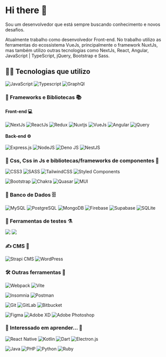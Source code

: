 # Hi there 👋

Sou um desenvolvedor que está sempre buscando conhecimento e novos desafios.

Atualmente trabalho como desenvolvedor Front-end. No trabalho utilizo as ferramentas do ecossistema VueJs, principalmente o framework NuxtJs, mas também utilizo outras tecnologias como NextJs, React, Angular, JavaScript | TypeScript, jQuery, Bootstrap e Sass.

## 👨‍💻 Tecnologias que utilizo

![JavaScript](https://img.shields.io/badge/JavaScript-323330?style=for-the-badge&logo=javascript&logoColor=F7DF1E)
![Typescript](https://img.shields.io/badge/TypeScript-007ACC?style=for-the-badge&logo=typescript&logoColor=white)
![GraphQl](https://img.shields.io/badge/GraphQl-E10098?style=for-the-badge&logo=graphql&logoColor=white)

### 🚀 Frameworks e Bibliotecas :books:

#### Front-end 💻️

![NextJs](https://img.shields.io/badge/next.js-000000?style=for-the-badge&logo=nextdotjs&logoColor=white)
![ReactJs](https://img.shields.io/badge/React-20232A?style=for-the-badge&logo=react&logoColor=61DAFB)
![Redux](https://img.shields.io/badge/Redux-593D88?style=for-the-badge&logo=redux&logoColor=white)
![Nuxtjs](https://img.shields.io/badge/Nuxt-002E3B?style=for-the-badge&logo=nuxtdotjs&logoColor=#00DC82)
![VueJs](https://img.shields.io/badge/Vue.js-35495E?style=for-the-badge&logo=vuedotjs&logoColor=4FC08D)
![Angular](https://img.shields.io/badge/angular-%23DD0031.svg?style=for-the-badge&logo=angular&logoColor=white)
![jQuery](https://img.shields.io/badge/jQuery-0769AD?style=for-the-badge&logo=jquery&logoColor=white)

#### Back-end :gear:

![Express.js](https://img.shields.io/badge/express.js-%23404d59.svg?style=for-the-badge&logo=express&logoColor=%2361DAFB)
![NodeJS](https://img.shields.io/badge/node.js-6DA55F?style=for-the-badge&logo=node.js&logoColor=white)
![Deno JS](https://img.shields.io/badge/deno%20js-000000?style=for-the-badge&logo=deno&logoColor=white)
![NestJS](https://img.shields.io/badge/nestjs-%23E0234E.svg?style=for-the-badge&logo=nestjs&logoColor=white)

### 🎨 Css, Css in Js e bibliotecas/frameworks de componentes 🧩

![CSS3](https://img.shields.io/badge/css3-%231572B6.svg?style=for-the-badge&logo=css3&logoColor=white)
![SASS](https://img.shields.io/badge/SASS-hotpink.svg?style=for-the-badge&logo=SASS&logoColor=white)
![TailwindCSS](https://img.shields.io/badge/tailwindcss-%2338B2AC.svg?style=for-the-badge&logo=tailwind-css&logoColor=white)
![Styled Components](https://img.shields.io/badge/styled--components-DB7093?style=for-the-badge&logo=styled-components&logoColor=white)

![Bootstrap](https://img.shields.io/badge/bootstrap-%23563D7C.svg?style=for-the-badge&logo=bootstrap&logoColor=white)
![Chakra](https://img.shields.io/badge/chakra-%234ED1C5.svg?style=for-the-badge&logo=chakraui&logoColor=white)
![Quasar](https://img.shields.io/badge/Quasar-16B7FB?style=for-the-badge&logo=quasar&logoColor=black)
![MUI](https://img.shields.io/badge/MUI-%230081CB.svg?style=for-the-badge&logo=mui&logoColor=white)

### 💾 Banco de Dados 🗄️

![MySQL](https://img.shields.io/badge/mysql-%2300f.svg?style=for-the-badge&logo=mysql&logoColor=white)
![PostgreSQL](https://img.shields.io/badge/PostgreSQL-316192?style=for-the-badge&logo=postgresql&logoColor=white)
![MongoDB](https://img.shields.io/badge/MongoDB-4EA94B?style=for-the-badge&logo=mongodb&logoColor=white)
![Firebase](https://img.shields.io/badge/Firebase-039BE5?style=for-the-badge&logo=Firebase&logoColor=white)
![Supabase](https://img.shields.io/badge/Supabase-3ECF8E?style=for-the-badge&logo=supabase&logoColor=white)
![SQLite](https://img.shields.io/badge/sqlite-%2307405e.svg?style=for-the-badge&logo=sqlite&logoColor=white)

### :test_tube: Ferramentas de testes :alembic:

![](https://img.shields.io/badge/Jest-C21325?style=for-the-badge&logo=jest&logoColor=white)
![](https://img.shields.io/badge/-Storybook-FF4785?style=for-the-badge&logo=storybook&logoColor=white)

### ✍️ CMS 📄

![Strapi CMS](https://img.shields.io/badge/strapi-2e7eea?style=for-the-badge&logo=strapi&logoColor=white)
![WordPress](https://img.shields.io/badge/WordPress-%23117AC9.svg?style=for-the-badge&logo=WordPress&logoColor=white)

### :hammer_and_wrench: Outras ferramentas :toolbox:

![Webpack](https://img.shields.io/badge/webpack-%238DD6F9.svg?style=for-the-badge&logo=webpack&logoColor=black)
![Vite](https://img.shields.io/badge/vite-%23646CFF.svg?style=for-the-badge&logo=vite&logoColor=white)

![Insomnia](https://img.shields.io/badge/Insomnia-5849be?style=for-the-badge&logo=Insomnia&logoColor=white)
![Postman](https://img.shields.io/badge/Postman-FF6C37?style=for-the-badge&logo=postman&logoColor=white)

![Git](https://img.shields.io/badge/Git-F05032?style=for-the-badge&logo=git&logoColor=white)
![GitLab](https://img.shields.io/badge/gitlab-%23181717.svg?style=for-the-badge&logo=gitlab&logoColor=white)
![Bitbucket](https://img.shields.io/badge/bitbucket-%230047B3.svg?style=for-the-badge&logo=bitbucket&logoColor=white)

![Figma](https://img.shields.io/badge/Figma-F24E1E?style=for-the-badge&logo=figma&logoColor=white)
![Adobe XD](https://img.shields.io/badge/Adobe%20XD-470137?style=for-the-badge&logo=Adobe%20XD&logoColor=#FF61F6)
![Adobe Photoshop](https://img.shields.io/badge/adobe%20photoshop-%2331A8FF.svg?style=for-the-badge&logo=adobe%20photoshop&logoColor=white)

### 📖 Interessado em aprender... 👀

![React Native](https://img.shields.io/badge/React_Native-20232A?style=for-the-badge&logo=react&logoColor=61DAFB)
![Kotlin](https://img.shields.io/badge/kotlin-%237F52FF.svg?style=for-the-badge&logo=kotlin&logoColor=white)
![Dart](https://img.shields.io/badge/dart-%230175C2.svg?style=for-the-badge&logo=dart&logoColor=white)
![Electron.js](https://img.shields.io/badge/Electron-191970?style=for-the-badge&logo=Electron&logoColor=white)

![Java](https://img.shields.io/badge/Java-ED8B00?style=for-the-badge&logo=java&logoColor=white)
![PHP](https://img.shields.io/badge/PHP-777BB4?style=for-the-badge&logo=php&logoColor=white)
![Python](https://img.shields.io/badge/python-3670A0?style=for-the-badge&logo=python&logoColor=ffdd54)
![Ruby](https://img.shields.io/badge/ruby-%23CC342D.svg?style=for-the-badge&logo=ruby&logoColor=white)

[comment]: # "⣿⣿⣿⢿⣿⣻⣟⣿⣻⣟⣿⣻⣟⣿⣻⣟⣿⣻⣟⣿⣻⣟⣿⣻⣟⣿⣻⣟⣿⣻⣟⣿⣻⣟⣿⣻⣟⣿⣻⣟⣿⣻⣟⣿⣻⣟⣿⣻⣟⣿⣻⣟⣿⣻⣟⣿⣻⣟⣿⣻⣟⣿⣻⣟⡿⣽⣻⡽⢯⡿⣽⣫⡟⣽⣫⢟⣽⢫⡟⣽⢫⡟⣭⡻⣭⢻⡭⢯⡽⣭⢯⡽⣭⠻⣜⡣⢟⣜⡣⢟⡜⣣⢛⡜⣣⢛⡜⣣⢏⡼⣡⢏⡼⣡⢏⡼⣡⢏⡼⡱
⣿⣷⣻⣟⣾⣳⢿⣞⣷⣻⣞⣷⣻⣞⣷⣻⣞⣷⣻⣞⣷⣻⣞⣷⣻⣞⣷⣻⣞⣷⣻⣞⣷⣻⣞⣷⣻⣞⣷⣻⣞⣷⣻⣞⣷⣻⣞⣷⣻⣞⣷⣻⣞⣷⣻⣞⣷⣻⣞⣷⣻⣞⡷⣯⣟⡷⣯⡽⣯⢷⣏⡷⣽⣣⢯⣟⢮⣯⢽⣚⡷⣹⢧⣻⡜⣧⣛⢧⡻⣜⢮⡳⣭⢻⡔⣏⡳⢎⡝⢮⠼⣱⢫⠼⣱⢫⡜⡱⢎⠶⡱⢎⠶⡱⢎⠶⡱⢎⠶⣙
⣿⢿⣽⡾⣷⣟⣯⢿⡾⣽⣻⢾⣽⣻⢾⣽⣻⢾⣽⣻⣞⣯⣟⣾⣳⣟⣾⣳⣟⣾⣳⣟⣾⣳⣟⣾⣳⣟⣾⣽⣻⢾⣽⣻⢾⣽⢾⣯⢷⣟⣾⣳⣟⣾⣳⣟⣾⣳⣟⣾⣳⢯⣟⡷⢯⣟⡷⣻⣵⡻⣾⣱⢷⣫⠷⣞⢯⡞⣧⢟⡼⣏⢷⣣⢟⡵⣫⢞⡽⣎⢷⡹⣞⢣⡞⣱⢭⡛⡼⣙⡞⣥⣋⢗⣣⠳⣜⡹⢎⡳⣙⢎⡳⣙⢎⡳⣙⢮⡹⣒
⣿⣯⣷⢿⣳⣯⣟⣯⡿⣽⢯⣿⢾⣽⣻⢾⣽⣻⣞⡷⣯⢷⣻⣞⣷⣻⣞⣷⣻⣞⣷⣻⣞⣷⣻⣞⣷⣻⣞⣷⣻⢯⣷⣟⡿⣞⡿⣞⣯⡿⣞⣷⣻⣞⣷⣻⣞⣷⣻⣾⣽⣿⣾⣿⣿⣾⣿⣷⣿⣷⣯⣟⣾⣭⢿⡹⣾⣹⢮⣏⢷⣫⢞⡵⣫⢷⡹⣎⢷⡹⣎⠷⡭⢮⡕⣏⠶⣹⢱⢣⠞⡴⣩⠞⡴⣋⠶⣙⢮⡱⣍⢮⡱⣍⢮⡱⡍⢶⣑⢣
⣿⡾⣽⡿⣽⡾⣽⣳⡿⣯⣟⣾⣻⢾⣽⣻⣞⡷⣯⢿⡽⣯⣷⣻⣞⣷⣻⣞⣷⣻⣞⣷⣻⣞⣷⣻⣞⣷⣻⢾⡽⣟⣾⣽⣻⡽⣟⣯⣷⣿⣿⣾⣿⣿⣿⣿⣿⣿⣿⣿⣿⣿⣿⣿⣿⣿⣿⣿⣿⣿⣿⣿⣿⣿⣿⣷⣧⣛⡾⣼⢣⡟⣮⢳⡝⣮⢳⡝⣮⠳⣭⢛⡼⢣⢞⡬⡳⣍⢎⢧⡛⡴⢣⡛⡴⣍⢞⡱⢎⡵⣊⠶⡱⢎⡖⣱⡙⢦⡍⡖
⣿⣻⣽⣟⡷⣟⣯⡷⣟⡷⣯⢷⣻⣟⣾⣳⢯⡿⣽⢯⣟⡷⣯⢷⣻⣞⣷⣻⣞⣷⣻⣞⣷⣻⣞⣷⣻⢾⡽⣯⣟⣯⡷⣯⣷⣟⣯⣿⣿⣿⣿⣿⣿⣿⣿⣿⣿⣿⣿⣿⣿⣿⣿⣿⣿⣿⣿⣿⣿⣿⣿⣿⣿⣿⣿⣿⣿⣿⣾⣵⣫⢞⡵⣏⢾⡱⢯⡞⡵⣛⢦⣛⡼⣍⠾⣰⠳⡜⣎⠶⡹⣜⢣⡝⡲⣍⢮⡱⢫⠴⣩⠞⣡⠳⡜⡥⣚⢥⡚⡜
⣿⣽⣳⣯⣟⣯⡷⣟⣯⢿⡽⣯⢷⣻⢾⡽⣯⢿⣽⣻⢾⣽⣻⢯⣷⣻⣞⣷⣻⣞⣷⣻⣞⣷⣻⢾⡽⣯⢿⡽⣞⣯⢿⣳⣿⣿⣿⣿⣿⣿⣿⣿⣿⣿⣿⣿⣿⣿⣿⣿⣿⣿⣿⣿⣿⣿⣿⣿⣿⣿⣿⣿⣿⣿⣿⣿⣿⣿⣿⣿⣿⣿⣞⡽⢮⡝⣧⡛⣵⡩⢖⣣⠞⣬⠳⣥⢛⡼⣌⢳⡱⢎⢧⡚⡵⣊⠶⣉⢧⢛⡤⣛⠴⣋⠼⡱⡜⣆⢧⡙
⣿⢾⣽⡾⣽⣳⣟⣯⣟⣯⢿⡽⣯⣟⣯⢿⣽⣻⢾⣽⣻⢾⣽⣻⡞⣷⣻⣞⣷⣻⣞⣷⣻⢾⡽⣯⢿⡽⣯⣟⣯⣟⣯⣿⣿⣿⣿⣿⣿⣿⣿⣿⣿⣿⣿⣿⣿⣿⣿⣿⣿⣿⣿⣿⣿⣿⣿⣿⣿⣿⣿⣿⣿⣿⣿⣿⣿⣿⣿⣿⣿⣿⣿⣿⣣⢟⠶⣙⢦⡛⡵⢪⡝⢦⡛⡴⣋⠶⣩⢖⡹⢎⠶⡹⠴⣩⠞⡱⢎⡣⠞⡴⢋⡼⣡⠣⡵⣈⠦⣙
⣿⢯⣷⣟⣯⡷⣯⣷⣻⣞⣯⣟⣷⣻⣞⡿⣾⣽⣻⢾⡽⣻⡞⣷⡻⢷⣛⣾⣳⣟⣾⣳⣯⡿⣽⢯⡿⣽⣳⣟⡾⣽⣿⣿⣿⣿⣿⣿⣿⣿⣿⣿⣿⣿⣿⣿⣿⣿⣿⡟⣟⣿⢻⡽⢺⡝⢿⣿⣿⣿⣿⣿⣿⣿⣿⣿⣿⣿⣿⣿⣿⣿⣿⣿⣿⣎⢯⡹⣆⠻⣜⢣⠞⣥⢛⡴⣩⢞⡱⢎⡵⢋⡞⣱⢋⠶⣉⠷⡩⢞⡱⣘⠣⢖⡡⢓⡴⣉⠖⣡
⣿⣻⢷⣻⡾⣽⢷⣯⢷⣻⢾⡽⣞⡷⣯⣟⣷⣳⢯⣟⢾⣳⢟⣳⣟⣯⣟⣾⣳⡽⣞⡷⣯⢿⡽⣯⣟⣷⣻⣞⣿⣿⣿⡟⢥⠲⡝⣾⣟⣿⣿⣻⣿⣟⣿⣯⢿⣞⣷⣻⣽⣚⠷⣘⢧⡚⡕⢦⢫⢿⣿⣿⣿⣿⣿⣿⣿⣿⣿⣿⣿⣿⣿⣿⣿⣿⣲⢣⡭⢳⢬⢣⡛⡴⣋⠶⡱⢎⡵⢋⡜⣣⠞⡥⢫⡜⡱⢎⡱⢎⠴⢣⡙⢦⡙⢦⠱⣌⠚⡤
⣿⣽⣻⢷⣻⢯⣟⡾⣯⣟⣯⢿⣽⣻⢷⣻⢮⣽⣳⢯⣻⣭⡟⣷⣞⣳⣞⡷⣯⢿⡽⣽⣏⣯⣟⣷⣻⣞⣷⣻⣿⣿⠫⠄⣉⣳⣽⣼⣿⣿⣿⢿⣟⣿⢯⣟⡿⣞⣷⡳⢞⡜⢢⠏⡖⡩⢞⡥⣛⣞⣿⣿⣿⣿⣿⣿⣿⣿⣿⣿⣿⣿⣿⣿⣿⣿⣷⢣⢞⡱⢎⢧⡙⢶⡩⢞⡱⣋⠶⣩⠞⣡⠞⣱⠣⡜⡱⢊⠖⡩⢎⡱⡘⠦⡑⢎⡱⢌⡓⡔
⣿⢾⣽⣻⣯⢿⣽⣻⢷⣻⣞⣯⢷⡯⣟⣞⡿⣼⢏⣯⢷⣳⣻⣳⣞⢷⣫⣟⡷⣯⣟⢷⣻⢮⡽⣞⣷⡻⣞⣿⣿⠁⠳⢾⣧⣽⣞⣿⣿⣷⣿⣿⣿⣿⣿⣿⣿⡿⣿⡝⣮⢞⡳⣎⠳⡵⢊⡴⢻⣾⣿⣿⣿⣿⣿⣿⣿⣿⣿⣿⣿⣿⣿⣿⣿⣿⣿⡇⢮⠳⣍⠶⣙⢦⡙⣎⠵⣊⠗⡱⢎⡱⣊⠥⡓⣬⢱⡉⢎⡱⢊⠴⣡⠣⣙⠢⡑⠦⡱⢌
⣿⢯⣟⡷⣯⣟⣾⡽⣯⢷⣻⣞⣯⣽⣻⣼⣛⣾⣛⡾⣏⡷⣏⡷⣞⣯⢷⢯⡽⣶⢯⣛⣧⢿⡽⣳⢾⣽⣻⣿⠃⢉⡷⣿⣹⢯⣿⣿⣿⣿⣿⣿⣿⣿⣿⡿⣯⡿⣯⢟⡞⣞⡳⣜⣫⡑⠳⠾⢿⣿⣿⣿⣿⣿⣿⣿⣿⣿⣿⣿⣿⣿⣿⣿⣿⣿⣿⣿⢌⡳⢬⢳⡩⢖⡹⡸⡜⡡⢏⡕⢎⡱⣉⠖⡱⢢⠱⡘⠦⡑⣍⠲⢄⠳⣄⢣⡙⢆⡱⢊
⣿⣯⢿⡽⣷⣻⣞⡿⣽⢯⣷⣻⢮⢷⣳⣳⠿⣜⣯⢷⣏⡿⣽⣹⢯⣞⣯⢯⣟⡾⣽⣛⣾⣫⡽⢯⣷⣫⣿⡟⢠⣯⣄⢿⣿⣿⣿⡧⣟⣿⣿⣿⣿⣿⣿⣿⣿⣿⣿⣿⣿⣿⣶⡱⢦⡝⢳⡒⠦⡄⠛⢿⣿⣿⣿⣿⣿⣿⣿⣿⣿⣿⣿⣿⣿⣿⣿⣿⣎⡱⣋⠶⣙⢎⡵⢱⠱⣙⠲⡘⢎⡱⢌⢎⡑⢣⠱⣡⢣⡑⠦⡙⣌⢃⢆⠣⡜⠢⣅⠣
⣿⣞⣿⡽⣷⢯⡿⣽⣻⣟⡶⣯⢟⣯⣗⡯⣿⠽⣞⣯⢾⣝⡧⣟⡧⢿⣜⡯⢾⡽⣞⡽⣶⢏⣿⣛⡶⣯⣿⠇⠿⢱⣿⢸⣿⣿⣡⣷⣾⣿⣿⣿⣿⣿⣿⣿⣿⣿⣿⣿⣿⣿⣿⣿⣷⣎⠧⡝⢲⠱⣌⡠⢘⠻⣿⣿⣿⣿⣿⣿⣿⣿⣿⣿⣿⣿⣿⣿⣆⠳⣍⢞⡱⢎⠴⣋⢜⣢⡙⡱⢣⠜⡌⠦⣙⢂⠳⡐⠦⣑⢣⠱⡌⠎⡜⢢⡑⢣⠆⢣
⣿⡾⣽⣻⡽⣯⣟⣷⣻⠾⣝⣳⣟⣞⡾⣽⢞⡿⣽⣺⣝⣮⡽⣞⡽⣏⡾⣝⣯⠾⣽⣹⢞⣟⣮⢿⣱⢯⣿⠀⣐⡊⣿⣧⣿⣿⣿⣿⣿⣿⣿⣿⣿⣿⣿⣿⣿⣿⣿⣿⣿⣿⣿⢿⣿⣿⣿⣜⢣⠷⢤⡡⠉⠆⣹⣿⣿⣿⣿⣿⣿⣿⣿⣿⣿⣿⣿⣿⡎⡵⣊⢮⡱⢍⡲⢩⡒⢤⢣⡑⢣⠚⢬⡑⢢⢍⠲⣉⠖⡡⢎⠱⡘⡜⣠⠣⣘⢂⢎⡡
⣿⡽⣷⢯⣟⣷⣻⢾⣽⣻⡽⣳⢾⣝⡾⣭⢿⣹⢧⢷⢾⣱⡟⡾⣵⢏⣷⢻⡼⣻⡵⢯⣾⣹⢮⣯⣻⣿⣧⣴⣾⣿⣿⣿⣿⣿⣿⣿⣿⣿⣿⣿⣿⣿⣿⣿⣿⣿⣿⣿⣿⣿⣿⣿⣻⣶⣭⡞⢣⢏⣬⡱⡌⢒⡠⢹⣿⣿⣿⣿⣿⣿⣿⣿⣿⣿⣿⣿⡜⢲⠍⣦⠱⡎⡜⣡⠚⡔⢢⡙⢢⡙⢦⡘⢥⢊⠵⡨⠜⡐⢎⠱⡐⢆⡡⢒⡡⢊⠴⡐
⣿⣳⣟⡾⣽⢯⣟⡾⣽⣫⢷⣻⣞⣽⣳⣛⣞⢯⣞⠾⣼⢏⣷⡳⡽⣞⡽⣞⢧⡿⣱⠾⣭⡟⡾⣽⣿⣿⣿⣿⣿⣿⣿⣿⣿⡟⣿⡿⢿⣿⣿⣿⣿⣿⣿⣿⣿⣿⣿⣿⣿⣿⣿⣿⣿⣿⣿⣷⠾⢞⡩⣇⠣⠌⡑⢺⣿⣿⣿⣿⣿⣿⣿⣿⢟⣿⣿⣿⡑⢎⡴⢩⡒⢥⠣⣍⠲⣑⠪⡑⢎⡱⢨⠱⡌⢚⠤⢃⠲⡑⡌⢆⠓⡌⢃⠎⡱⠘⡄⢣
⣿⡽⣞⡿⣽⣻⢾⣽⣳⢯⣟⡵⣞⣧⢷⡻⣼⢏⣾⢻⡽⣺⢧⢿⣹⢾⣹⡞⣯⠾⣝⡯⣗⢿⡿⣿⣿⣿⢿⣿⣿⣿⣿⣿⣿⣖⣿⢯⢀⢒⣿⣿⣿⣿⣿⣿⣿⣿⣿⣿⣿⣿⣿⣿⣿⣿⣟⡶⡷⣎⠷⣤⢓⡒⣩⢒⣿⣿⣿⣿⡟⡹⠋⢴⣆⡘⣿⣷⣏⢲⡘⢥⡙⢆⠳⣨⠱⠌⡥⣙⠢⣅⠣⢃⠍⡆⠣⠍⠦⡑⠌⡌⠱⡈⠆⡜⢠⠃⡜⢠
⣿⡽⣯⣟⡷⣯⣟⡾⣵⣻⠾⣽⣻⡼⣳⢏⣷⢻⢮⣏⡷⣏⢿⡺⣽⣚⣧⢟⣧⢿⣹⢾⣹⢾⣹⢟⡿⢥⣼⣿⣿⣿⣿⣿⣿⣿⣿⢳⠚⡼⣿⣿⣿⣿⣿⣿⣿⣿⣿⣿⣿⣿⣿⣿⢻⣭⡛⠿⡵⣉⠞⣩⠳⢦⡀⢎⣽⣿⣿⣿⣇⢠⣅⠮⠿⢿⠿⣿⣗⠦⣙⢢⡙⣌⠳⣄⠫⡜⡰⢡⠣⡔⢩⢊⠜⡰⢩⠘⡰⢁⠞⡄⢣⠑⡌⠔⡡⢊⠔⡡
⣿⣽⣳⣯⣟⡷⣯⣟⣳⣽⢻⣳⣭⠷⣏⣟⡮⣟⡽⢮⣗⢯⡯⢷⡳⣏⣾⢫⣞⣳⢯⢾⣹⡞⣽⡞⣿⣿⣿⣿⣿⣿⣿⣿⣿⣿⡭⣇⡋⡔⢻⣿⣿⣿⣿⣿⣿⣿⣿⣿⣿⣿⣛⢮⡓⢦⡙⣷⡳⣬⣦⢥⡛⣤⡙⣦⣿⣿⣿⣿⣏⣿⢸⣿⣿⣿⣿⣾⣿⡜⣌⠣⣜⠰⢣⢌⡱⢢⢙⣂⠳⢌⡡⠎⢆⡑⢢⠡⡑⢊⠴⡈⢆⠱⣈⠒⡡⠎⡰⢁
⣿⣞⣷⣻⢾⣽⣳⢯⣷⢫⣯⢷⣚⣯⡽⣞⡵⣯⢽⡻⣼⣛⠾⣯⢽⡳⣽⢻⡼⣽⡺⣏⡷⣽⢣⣟⡞⣿⣾⣥⣿⣿⣿⣯⣿⡳⢷⡈⡑⠌⢠⡸⣿⣿⣿⣿⣿⣿⣿⣿⣿⣿⡽⣶⣍⢏⡞⣴⣙⣦⡹⢆⣿⣴⣽⣾⣿⣿⣿⣿⠐⡻⢷⢩⣿⣿⣿⣿⣿⡗⣨⠱⣌⠹⣂⠎⡔⢣⢌⠢⢃⠆⢢⠍⢢⠘⡄⢣⠘⣐⠢⡑⢌⠢⡁⢎⠰⡁⢆⠡
⣿⢾⣳⣯⢿⡾⣽⣻⣼⣻⢞⣽⣹⢶⣻⢼⣻⢼⣳⡻⣵⣫⢟⡮⣗⣻⡼⣳⡽⣖⣻⡝⣾⡱⣟⢮⣽⡟⢻⣿⣿⣿⣟⣿⣯⢳⣦⣷⣶⣿⣿⢿⢻⣿⣿⣿⣿⣿⣿⣿⣿⣿⣿⣿⣾⣿⣼⣆⢳⣎⠿⣖⣾⣿⣾⣿⣿⣿⣿⣿⡀⣟⢈⣦⣹⣿⣿⢿⣿⠓⡤⢓⣌⢣⠱⡊⢜⡂⢎⡱⢊⡜⢄⠚⡄⢣⠘⡄⢃⠆⡱⢈⠆⡱⢈⠆⡱⢈⠄⡃
⣿⢯⣟⡾⣯⣟⡷⣯⢶⣏⣟⡮⣗⣻⡼⣏⡾⡽⢶⡻⣵⢫⣾⡹⣞⡵⣫⢷⣹⢞⡵⣻⢖⣻⡝⣾⣿⠁⠰⠟⣿⣯⢸⣿⣯⡧⣴⣠⣴⣶⣦⣄⣳⣿⣿⣿⣿⣿⣿⣿⣿⣿⣿⣻⢿⣿⣿⣮⣷⣾⣿⣿⣯⣿⣿⣿⣿⣿⣿⣿⣟⠃⢿⣿⠟⣽⣿⣿⠣⡙⡔⢣⠜⣢⠣⢍⠢⡙⢄⢢⠡⡘⢄⠣⡘⢄⠣⡘⢄⠊⡄⠣⡐⢄⠃⡔⢠⠃⡌⡐
⣿⢯⡿⣽⣻⢾⡽⢯⡷⣞⢧⣟⣭⠷⣝⡾⣱⠿⣭⢗⣯⢳⡞⣵⡻⣼⣛⢮⡗⣯⡝⣧⡟⣧⢻⡞⣿⠀⠀⣦⣿⣿⣴⣿⣿⣿⣿⣿⣿⣿⣿⣿⣿⣿⣿⣿⣿⣿⣿⣿⣿⣿⣶⣹⢯⣿⣿⣿⣿⣿⣿⣿⣿⣿⣿⣿⣿⣿⣿⣿⣿⣠⣛⣷⠿⣫⣾⢃⠧⡱⡘⢥⠚⣄⠳⣈⠱⡈⢆⠢⡑⢌⠢⡑⢌⠢⡑⠰⡈⢆⠡⢃⠌⡂⠜⡠⢂⠅⢢⠁
⣿⢯⣿⣳⣟⣯⣟⣯⠷⣏⡿⡼⣞⢯⣻⠼⣏⣟⢮⣻⡜⣯⢞⣳⡽⣣⢯⣳⢻⡼⣽⢲⡟⣼⡳⣏⢿⣆⠀⢿⣿⣿⣿⣯⣿⣾⣿⣿⣿⣿⣿⣿⣿⣿⣿⣿⣿⣿⣿⣿⣿⣿⣿⣿⡼⣿⣿⣿⣿⣿⣿⣿⣿⣿⣿⣿⣿⣿⣿⣿⣿⣿⡿⠶⢟⣿⢅⠺⡰⢡⡙⠤⢋⠤⠓⡄⢣⠘⡄⢣⠘⡄⢣⠘⠤⡑⢨⠑⠌⡄⢃⠢⡘⠄⡃⠔⣁⠊⡄⢃
⣿⣻⣞⡷⣿⢮⡽⣞⣿⡹⣞⡽⣞⢯⣳⢻⡝⣮⢟⡶⣻⡝⣞⣧⢻⡵⣫⣗⢯⣳⡭⢷⣫⢷⡹⣎⡯⢿⣆⠘⣻⣿⣿⣿⣿⣿⣿⣿⣿⣿⣿⣿⣿⣿⣿⣿⣿⣿⣿⣿⣿⣿⣿⣿⣿⣿⣿⣿⣿⣿⣿⣿⣿⣿⣿⣿⣿⣿⣿⣿⣿⣷⡀⢀⢻⡯⢌⢣⡑⢧⠘⡥⢋⠌⡓⢌⠢⡑⢌⠢⡑⢌⠢⢉⠆⢡⠂⡜⡐⢌⠂⡅⠢⡑⠌⢒⡀⠣⠌⡄
⣿⣳⢯⡿⣽⣏⡿⣽⣲⢟⡽⣞⣭⢷⣫⢟⡼⣏⡾⣳⢧⣛⢷⡺⣝⡾⡵⣞⢯⡖⣯⡳⣝⡮⢷⡹⣞⣻⣿⡄⣿⣿⣿⡟⢛⣫⣿⣿⣿⣿⣿⣿⠟⣿⠛⢿⣻⣿⣿⣿⣿⣿⣿⣿⣿⣿⣿⣿⣿⣿⣿⣿⣿⣿⣿⣿⣿⣿⣿⣿⣿⣿⣧⠸⣹⡟⣌⠲⣡⠊⡕⢢⠡⢚⠰⡈⠖⡡⢊⠔⠡⢂⠱⡈⢌⠂⡅⢒⡈⢄⠣⡐⢡⠂⢍⠂⡌⢡⠒⠠
⣿⡽⣯⣟⡷⣯⢷⣳⡽⢾⣹⡞⡽⣎⡷⣫⡽⣞⡵⣛⣮⢟⣮⢽⣣⢟⣵⢫⡾⣹⢖⣯⢳⡝⣧⢻⡜⣷⣿⣿⣿⣿⣿⣴⣿⡿⡏⢻⣿⣟⣤⣽⣶⣿⣿⣿⣿⣿⣿⣿⣿⣿⣿⣿⣿⣿⣿⣿⣿⣿⣿⣿⣿⣿⣿⣿⣿⣿⣿⣿⣿⣿⣷⠠⢚⡯⣐⠣⢆⠹⣠⢃⠣⢌⠢⡑⠌⠴⢁⢊⠱⡈⢆⠘⡠⢃⡘⢄⡘⢄⠢⢑⢂⠩⢄⠊⡔⠡⠌⡡
⣿⣽⣳⣯⣟⣷⣛⣶⢻⡝⣧⡻⣝⢾⣱⣏⢷⣹⢞⡽⣎⢿⡜⣧⣛⠾⣜⢯⣳⣛⠾⣜⢧⡻⣜⢧⡻⣜⣿⣿⣿⣿⣿⣿⡟⠳⣿⣾⣿⣿⣿⣿⣿⣿⣿⣿⣿⣿⣿⣿⣿⣿⣿⣿⣿⣿⣿⣿⣿⣿⣿⣿⣿⣿⣿⣿⣿⣿⣿⣿⣿⣿⣷⠌⡐⢫⢄⠫⡜⢠⢃⠌⡒⢌⠢⢑⠊⡄⠣⢌⠰⡐⡈⢆⠡⢂⠔⡂⠔⡈⢆⠡⢊⠰⡈⠒⢄⠣⡘⠠
⣿⣞⣷⣻⣞⡾⣝⡾⢯⣽⢺⡵⣏⡟⣶⡹⣞⡽⣚⡷⣹⢮⡻⣵⢫⡟⡽⣎⠷⣭⣛⢮⡳⣝⢮⡳⣝⡞⡶⣿⣿⣿⣿⡿⠈⢀⣸⣿⣿⣿⣿⣿⣿⣿⣿⣿⣿⣿⣿⣿⣿⣿⣿⣿⣿⣿⣿⣿⣿⣿⣿⣿⣿⣿⣿⣿⣿⣿⣿⣿⣿⣿⡿⠀⠬⣙⠆⢳⠘⠤⣉⠆⡱⢈⢆⠡⢊⠰⡁⢆⠡⢂⠱⣀⠣⠌⢒⡈⢆⠡⢂⠱⡈⠤⢡⠉⡂⢆⠡⡁
⣿⢾⣽⣳⢯⣟⡽⣞⡿⣜⣳⡽⣺⡝⣶⢫⢷⡹⣝⠾⣭⣳⢻⣜⡳⣽⢳⣭⣛⢶⣭⢳⡝⣮⢳⡝⣮⣝⡳⣽⣿⣿⣿⣿⣿⣿⣿⣿⣿⣿⣿⣿⣿⣿⣿⣿⣿⣿⣿⣿⣿⣿⣿⣿⣿⣿⣿⣿⣿⣿⣿⣿⣿⣿⣿⣿⣿⣿⣿⣿⣿⣿⠏⡈⠴⣈⢏⠰⣉⠒⡡⢊⠔⡡⢈⠆⡡⢒⠈⡔⡈⢆⠡⡐⢂⡑⠢⡐⢂⠅⡊⠔⡠⢃⠢⡑⠨⠄⡃⠔
⣿⣻⢾⣽⣳⢾⣹⣳⢽⡺⣵⢫⢷⡹⣞⡽⢮⣽⣚⢯⣳⢭⣳⢭⣳⢭⣳⢮⡝⡾⣜⢧⡻⣜⢧⡻⢶⣭⢳⢧⣿⣿⣿⣿⣿⣿⣛⣿⣿⣿⣿⣿⣿⣿⣿⣿⣿⣿⣿⣿⣿⣿⣿⣿⣿⣿⣿⣿⣿⣿⣿⣿⣿⣿⣿⣿⣿⣿⣿⣿⡿⠃⡐⢈⠲⢡⢎⡱⢄⡩⢐⠡⢊⠄⣃⠰⢁⠢⡑⠰⡈⢄⠃⡔⣁⠢⡑⢄⠃⡌⠰⣁⠒⡄⢃⠌⡑⢌⠰⢁
⣿⣽⣻⢾⡽⣞⣧⢟⣞⣳⡭⣟⢮⢷⡹⣞⣳⢮⡝⣾⣱⢻⡜⣧⣛⢮⡳⣏⢾⣱⢏⡾⣱⢏⡾⣹⢳⣎⡟⡾⣴⢛⣿⣿⣿⣷⣿⣿⣿⣿⣿⣿⣿⣿⣿⣿⣿⣿⣿⣿⣿⣿⣿⣿⣿⣿⣿⣿⣿⣿⣿⣿⣿⣿⣿⣿⣿⡿⠟⠭⡀⢡⠌⡡⢂⡅⢺⡔⡨⢔⡡⢊⡅⢒⠠⡑⣈⠒⡈⢅⠒⣈⠒⡐⢄⠒⡨⠐⡌⠰⣁⢂⠒⡈⢆⡘⠰⢈⠢⢁
⣿⢾⡽⣯⢷⣻⢮⣛⣮⢳⣝⣮⣛⢮⢷⡹⣎⢷⣹⠶⣭⣳⣛⠶⣭⡳⣝⡞⣧⣛⢮⣳⡝⣮⢳⣝⡳⢮⣝⡳⣯⣹⣿⣿⣿⣿⣿⣿⣿⣿⣿⣿⣿⣿⣿⣿⣿⣿⣿⣿⣿⣿⣿⣿⣿⣿⣿⣿⣿⣿⣿⣿⣿⣿⡿⢻⡁⠞⡌⠐⡤⠂⠤⢡⠘⣐⠣⣏⡐⠆⡔⣡⠈⡆⡑⠰⣀⠃⡜⢠⢊⡐⢌⠰⣈⠂⡅⢃⠌⡡⢐⢂⠱⢈⠆⢌⠡⢊⠄⠡
⡿⣯⣟⡷⢯⢷⣫⠷⣭⢷⣚⢶⡹⢮⡳⣝⢮⣳⢭⣛⢶⣣⢏⡟⡶⣝⢮⣝⠶⣭⡳⢧⣻⣜⡳⢮⣝⡳⢮⣽⣟⣩⣿⣿⣿⣿⣿⣿⣿⣿⣿⣿⣿⣿⣿⣿⣿⣿⣿⣿⣿⣿⣿⣿⣿⣿⣿⣿⣿⣿⣿⠿⣍⡳⢍⢦⣹⡰⢬⠑⡠⠨⠰⢀⣋⠄⠳⣼⡄⣙⠰⢠⡘⠤⣁⠣⡐⢌⡐⢢⠐⡰⢈⠢⠄⡃⠔⣈⠢⠑⡂⢌⠢⡁⢎⠠⠃⡄⢊⠐
⣿⢷⣯⣟⢯⢷⣫⣟⢮⣳⡝⣮⣛⢧⣛⢮⡳⣝⡮⣝⣮⢳⣏⣞⡳⣝⠾⣜⡻⢶⣹⢳⡳⢮⣝⡳⢮⣝⡳⣞⢿⣭⣿⣿⣿⣿⣿⣿⣿⣿⣿⣿⣿⣿⣿⣿⣿⣿⣿⣿⣿⣿⣿⣿⣿⣿⣿⣿⡿⢿⣭⢻⣌⠳⣭⢖⣦⠳⣌⢌⠡⢁⠒⢡⠈⢎⠡⠜⣷⡈⠜⣠⠘⡰⢀⢣⠘⡄⠒⡄⢣⠐⡡⢂⠱⢈⠒⡠⢁⠣⢘⠠⢂⠅⢊⠐⠡⠐⠂⠌
⣿⣻⢶⢯⣛⡾⡵⣞⢯⢶⡹⣖⢯⡞⣭⣳⢻⣜⡳⣝⢮⡳⣞⡼⣳⢭⣛⣮⡝⣧⢏⡷⣹⢳⢮⣝⡳⣎⠷⣭⣻⣿⣿⣿⣿⣿⣿⣿⣿⣿⣿⣿⣿⣿⣿⣿⣿⣿⣿⣿⣿⣿⣿⣿⣿⣿⡿⢯⣽⣳⢮⡳⣎⡳⡼⡞⡴⢫⡜⠌⢦⠉⠈⠄⡐⠂⡜⢨⢽⣿⡔⢂⠱⣀⠃⢆⠱⣈⠱⡈⢆⠱⣀⠣⡘⢄⠣⡐⢡⠊⡄⠣⢌⠘⡀⢊⠡⠌⠡⢈
⣟⡷⢯⣟⡽⣺⣝⢾⡹⣎⢷⡹⢮⣝⠶⣭⡳⢮⣝⢮⡳⣝⢮⡳⣝⢮⣳⢮⣝⢮⡻⡼⣭⣛⠾⣜⡳⣭⣛⠶⣭⢿⣹⣿⣿⣿⣿⣿⣿⣿⣿⣿⣿⣿⣿⣿⣿⣿⣿⣿⣿⣿⣿⣿⡿⣏⣟⡳⢞⡥⢯⡽⣭⢳⢧⡹⢜⣣⡙⢾⡀⠎⠡⠀⢄⠡⡀⠣⢎⢿⣿⣧⣖⡠⢉⠆⡒⠤⡑⡈⢆⠱⣀⠣⡘⢄⠣⡘⢄⠣⡘⠰⡈⠆⡁⠢⠐⡈⢂⠁
⣯⣟⣟⣮⡽⣳⢞⣯⢳⡝⣮⢽⡳⣎⡟⡶⣝⢯⡞⣧⣛⢮⢷⡹⣞⢧⣛⠾⣜⢧⡻⣵⢣⣏⠿⣜⡳⢧⣏⠿⣜⡧⣏⡿⢿⣿⣿⣿⣿⣿⣿⣿⣿⣿⣿⣿⣿⣿⣿⣿⣿⣿⣿⣯⣟⢾⡸⣹⡍⣞⣱⠞⣥⢻⢦⡙⣦⠧⡙⢦⡑⢎⠡⡀⠆⠰⢀⢣⠘⡼⣷⣏⡿⣿⣶⣾⣤⣵⣠⡑⣈⠒⠤⢑⠰⡈⢆⠱⡈⢆⠡⢃⠜⡠⠑⣂⠑⡠⠁⠌
⣷⣻⡼⢶⣻⢵⣫⢞⣧⢻⡜⣧⢻⡼⣹⢳⡝⣮⡝⡶⣭⣛⢮⣳⡝⣮⣝⡻⣜⢧⡻⣜⡳⣞⡽⢮⣝⡳⣎⠿⣜⡳⣝⠾⣭⣛⠿⡿⢿⠿⣿⢿⣿⠋⠛⠛⠿⣿⣿⣿⣿⣿⣿⣿⣞⡧⢷⡩⡜⠶⣥⢯⡙⣧⣾⠵⣣⠝⣌⠣⡜⢢⠡⡁⠂⠅⣂⠢⠘⢤⢫⡝⣻⣷⣻⢞⣽⣻⣟⣿⡿⣿⣶⣮⣴⣡⣈⠆⡑⠌⢢⠁⢎⡐⠡⡀⠎⢠⢁⠂
⣷⣳⢻⣏⣞⢧⣛⡾⣜⢧⡻⣜⣧⢻⡵⣫⢾⡱⣏⢷⣣⢟⣮⢳⡝⡶⣭⢳⡝⣮⢳⣭⢳⡝⣞⡳⢮⡝⣾⡹⢧⡻⣜⡻⢶⡍⡷⣍⣛⠮⡵⢎⣽⠀⠀⠀⠀⢮⣿⣿⣿⣿⣿⣿⡿⡞⣥⢳⡉⢳⡜⣦⢿⡻⣌⠷⣢⠝⣠⠒⡌⢠⠃⡔⢁⠂⠴⢈⡑⢎⡳⢼⢯⡷⣯⣟⣮⢷⣻⣾⣟⡿⣽⣿⣻⣿⣿⣿⣷⣾⣤⣉⡤⠘⢠⠁⡌⠂⡄⢂
⡷⢯⣛⣞⢮⡻⣜⡳⣝⢮⢷⡹⣎⢷⡹⢧⣏⢷⡹⣎⢷⣫⢞⣧⢻⡵⣫⢷⡹⣎⢷⡺⣝⠾⣱⢏⡳⣝⢶⣹⢳⡝⣧⣛⢧⠞⡵⢎⢧⡛⣜⢣⢾⡃⠀⠀⠀⠠⣼⣿⣿⣿⣿⣟⣷⡻⣬⢓⣌⠶⣹⣯⣗⣳⣭⠳⡆⣍⠲⠠⠄⠃⡜⠐⡌⡀⢂⠬⠑⡎⡵⢋⡞⣹⢳⣻⣾⣿⢿⣟⣾⣟⣷⣿⣿⣽⣷⡿⣯⣿⣿⣿⣿⣿⣦⣴⣀⠡⠐⠂
⣟⢯⡽⣎⣯⢳⡭⣗⢯⡞⣧⢻⡜⣯⣝⡳⢮⣏⢷⡹⣎⢷⣫⢞⣧⢻⡵⣫⢷⡹⣎⠷⣭⢻⡥⣏⢷⡹⣎⢷⣫⢞⡵⣭⠺⡭⣝⢮⢣⡝⣬⠓⡾⡇⠀⠀⠀⠐⢼⣽⣿⣿⣿⣿⣷⣿⠶⣏⢬⣛⣷⣻⣞⡷⣊⠷⣉⠦⣁⠣⣘⠐⡈⠱⣀⠖⠡⠀⡝⡘⡔⠫⡔⢣⡞⣿⣿⣿⣿⣿⣿⣾⣿⣿⣾⣿⣾⢿⣟⣷⡿⣯⣿⣿⢿⣿⣿⣿⣾⣤
⣯⣛⢾⡱⣏⢷⡹⣎⢷⡹⣎⢷⣛⠶⣭⣛⠷⣎⢯⡳⡽⣎⢷⣫⢞⣧⢻⡵⣫⠷⣭⢻⡜⣧⢳⡝⣎⢷⡹⣎⢷⣋⠾⣜⢫⡵⣚⡬⢳⡜⢦⡛⡴⣧⠀⠀⠀⠀⠀⢙⣿⣿⣿⣿⣿⣯⡿⣜⡶⣹⣾⢯⣟⣳⡽⢎⡕⢢⠰⣁⠣⡜⢀⠡⡘⢠⠁⢆⠐⡤⢩⠓⣬⢓⡞⣿⣿⣿⣿⣿⣿⣿⣿⣿⣿⣿⣿⣿⣿⣿⣿⣿⣽⣿⣿⣯⣿⣻⣿⣿
⡷⣭⡗⣯⠽⣎⢷⣫⢞⡵⣫⡞⣭⣛⠶⣭⢻⡼⣣⢟⡵⣫⢞⡵⣫⢞⣧⢻⡵⣻⡜⣧⢻⣜⡳⢞⡭⡞⣵⢫⡞⣭⢻⢬⡳⣜⡱⢺⡱⢎⢧⡙⡖⣿⠀⠐⠄⢀⠀⠀⠉⣿⣿⣿⣿⣿⣟⡷⣏⣷⣿⣿⢿⣻⡝⢮⡜⣡⠓⠬⣑⠜⣨⠂⡁⢃⡚⢤⡈⢠⢃⡝⢦⣛⡾⣽⣻⣿⣿⣿⣿⣿⣿⣿⣿⣿⣿⣿⣿⣿⣿⣿⣿⣿⣟⣿⣽⣿⣽⣿
⣟⡵⣻⣜⡻⣜⢧⣛⢮⡳⢧⡻⣵⢫⡟⡼⢧⡻⣵⢫⡞⣵⢫⡞⣵⢫⡞⣧⣛⢶⡹⣎⢷⣪⠽⣹⢼⣙⢮⣳⢹⡜⣣⢳⣙⠦⣝⢣⡝⢎⢶⣭⡿⠛⠀⠀⠀⢹⠆⣄⣀⠿⣿⣿⣿⣿⣯⣿⡽⣾⣿⣯⡿⣧⣛⢧⡚⡥⢊⠶⣩⢎⡡⢚⠄⢃⠜⡢⣄⠣⡘⣬⢣⠿⣽⣳⣿⣿⣿⣿⣿⣿⣿⣿⣿⣿⣿⣿⣿⣿⣿⣿⣿⣿⣿⣿⣿⣿⣿⣿
⣯⢞⡵⣎⡷⣹⢎⣯⢳⡽⣳⡝⣮⢳⡽⣹⢧⡻⣜⢧⡻⣜⢧⣻⡜⣧⣛⢶⡹⣎⢷⡹⢶⣩⢏⠷⡮⣝⡞⣬⡓⣞⣱⢫⡜⣹⢬⣳⡾⠟⠋⠁⠀⢀⠀⠀⠀⢸⡅⣦⢉⡉⢿⣿⣿⣿⣿⣽⣿⣿⣿⣿⡿⣖⡻⢦⡛⣌⢏⡾⡵⢪⡕⢯⣌⢣⣌⡱⢎⡧⣙⣤⢏⡿⣵⣿⢿⣿⣿⣿⣿⣿⣿⣿⣿⣿⣿⣿⣿⣿⣿⣿⣿⣿⣿⣿⣿⣿⣿⣿
⢷⣫⢞⡵⣫⢗⡯⣞⢧⡻⣵⢻⡜⣧⢻⡵⣫⢷⡹⣎⢷⡹⣎⢷⡹⢶⡹⣎⢷⡹⢎⡗⣯⣜⢫⢷⡹⡖⣽⠲⣝⡼⢲⣍⣾⠟⠋⡁⢀⠀⠀⠀⢰⣿⠀⠀⠀⠈⡇⠸⣧⣌⣻⣟⣿⣿⣿⣿⣿⣿⣿⣿⡿⣥⣋⢷⡙⣞⣮⡽⣽⢳⣚⠷⣜⡲⣬⡳⢯⣶⢻⣼⣻⣞⣿⣽⣿⣿⣿⣿⣿⣿⣿⣿⣿⣿⣿⣿⣿⣿⣿⣿⣿⣿⣿⣿⣿⣿⣿⣿
⣟⡼⣫⢞⡵⣫⢞⡽⣎⠷⣭⢳⡝⣮⢷⡹⢧⣏⢷⡹⣎⢷⡹⢮⡝⣧⢳⡝⡮⡝⣏⡞⢶⢎⡿⢬⡳⣝⠮⣝⣲⣽⠟⠋⠀⠠⠀⢀⡀⢀⡈⢷⣾⣿⠀⠀⢠⠀⢻⡄⢽⣷⣎⣿⣿⣿⣿⣿⣿⣿⣿⣿⣿⢧⡍⣎⢿⣼⣳⣿⣿⣿⣽⣿⣿⣿⣿⣿⣿⣾⣿⣿⣷⣿⣿⣿⣿⣿⣿⣿⣿⣿⣿⣿⣿⣿⣿⣿⣿⣿⣿⣿⣿⣿⣿⣿⣿⣿⣿⣿
⡾⣱⣏⣞⡳⣝⢮⣳⢭⡟⣼⢫⡞⣵⢫⣝⡳⣎⢷⡹⣞⢧⣛⢧⢻⡜⣳⠞⡵⣋⢶⡹⣚⢮⡜⢧⣛⡼⣹⣶⠟⢡⣀⠈⢒⠠⣇⢢⣽⣦⣿⣿⣿⣿⠃⠀⠈⢣⠀⢳⠈⢻⣿⣿⣿⣿⣿⣿⣿⣿⡿⣿⣿⣟⡼⣣⢟⣾⣿⣿⣿⣿⣿⣿⣿⣿⣿⣿⣿⣿⣿⣿⣿⣿⣿⣿⣿⣿⣿⣿⡿⣿⢿⣻⢯⣟⡳⡽⣎⢷⣛⣾⣳⣿⣿⣿⣿⣿⣿⣿
⣳⢯⡽⣹⢧⡻⣜⢯⡞⣵⢫⡞⣵⢫⡞⣽⢣⡟⡼⢧⡻⣜⡻⣜⢮⣓⢏⡖⢧⠻⣜⡣⢟⣬⢓⡮⢫⣵⡿⠋⠀⠈⢻⣤⣚⡤⢿⡞⣿⣻⣿⣿⣿⠏⠀⠀⠀⠈⡆⠸⡄⠘⣿⣿⣿⣿⣿⣿⣿⣿⡵⣿⣿⣿⣧⣻⣾⣿⣿⣿⣿⣿⣿⣿⢿⡿⣿⣿⡿⣟⣿⣯⣿⣟⡿⣿⣻⣿⣽⣟⣷⣿⢾⣟⡾⣽⣳⢧⣻⣼⣻⣽⣿⣿⣿⣿⣿⣿⣿⣿
⢯⡞⣵⢏⡾⣱⢯⡞⡽⣎⢷⡹⣎⢷⡹⣎⢷⡹⣝⢧⡟⣼⡱⢏⡶⢭⡺⣜⢫⣝⡲⢭⣓⢮⡹⣼⡟⠃⠀⠀⠀⣐⡠⠞⣿⡽⢎⡽⣶⢿⣾⢏⡆⠀⠀⠀⠀⠀⠑⠀⣧⠀⢺⣿⣿⣿⣿⣿⣿⡿⠀⣿⣿⣿⣿⣿⣿⣿⡿⣿⣻⣝⡮⣝⡾⣿⣳⣿⣟⣿⣿⣽⣷⣿⣿⣿⣿⣷⣿⣿⣿⣯⣿⣾⣟⣷⣿⣻⣷⣯⣿⣿⣿⣿⣿⣿⣿⣿⣿⣿
⣟⡼⣣⡟⣼⢣⡟⣼⢳⡝⣮⢳⡝⣮⢳⡝⣾⡱⣏⠾⣜⢧⡝⡞⣜⡣⢗⣎⠳⣎⣵⣫⣼⣶⠟⣉⣠⠀⠀⠀⢀⡿⣷⢍⣙⣧⣿⣾⣿⣫⣝⣾⣤⣄⣲⣤⣹⣦⠲⠤⣄⠀⠈⢿⣿⣿⣿⣿⣿⠃⢤⣿⣿⡿⢫⣙⢮⣳⣿⣿⣿⣿⣿⣯⣿⣿⣿⣿⣿⣿⣿⣿⣿⣿⣿⣿⣿⣿⣿⣿⣿⢿⣻⣷⣿⡿⣿⢿⣿⣿⣿⣿⣿⣿⣿⣿⣿⣟⡷⢯
⣞⡳⣝⢾⡱⣏⣞⢧⡻⣜⢧⡻⣜⢧⡟⣼⢣⡝⣮⣛⡼⢎⣞⡹⡲⣍⣷⡾⠟⢋⢉⣥⣶⣾⣿⣿⣿⣿⠿⡩⢞⣷⠟⠉⡐⢎⠛⡍⢯⡽⣻⣿⡻⢿⣿⣿⣿⣿⣷⣦⣜⣦⡀⠹⣿⣿⣿⣿⠏⢀⣿⡿⠉⢁⠣⣞⣯⢿⣿⣿⣿⣿⣿⣿⣿⣿⣿⣿⣿⣿⣿⣿⣿⣿⣿⣿⣿⣿⢿⡿⣟⣿⣟⣿⡾⣿⣿⣿⣿⣿⣿⣿⣿⣿⣿⣿⣻⠾⣝⢯
⣯⣝⢾⣣⢟⡼⣎⡷⣹⢎⣯⢳⡝⣮⡝⣮⢳⡝⢶⡹⣜⣫⣖⣽⠿⢋⡡⢴⠶⣞⡾⣞⣷⣿⣾⣿⣿⣟⡶⣡⣿⠋⠀⠀⢁⠢⠕⡚⢡⢎⡱⠭⣽⠿⣟⢿⡻⣝⣮⣿⣿⣿⣷⡧⣿⣿⣿⡋⢥⣿⡏⣠⣄⣠⣔⣫⢿⣻⣿⣿⣿⣿⣿⣿⣿⣿⣿⣿⣿⣿⣿⣯⢿⣿⣟⡿⣿⣾⣿⣿⡿⣟⣿⣿⣽⣿⣿⣿⣿⣿⣿⣿⣿⢿⣻⣽⣯⢿⡽⣞
⡷⢮⣳⡝⣮⢳⡝⣾⡱⣏⡞⣧⣛⢶⣽⣮⡷⠿⢛⠛⡫⢍⠋⡅⣎⢱⡙⣎⠿⣜⣻⡽⣿⣾⣿⣿⣿⣿⣿⣿⠏⢀⢠⡐⣠⠉⠒⠬⡁⢎⡰⢿⣬⡻⣜⣯⢷⣻⣿⣿⣿⣿⣿⣷⣉⡟⢦⡑⣮⢯⣴⣭⣿⣿⣿⣿⣿⣿⣿⣿⣿⣿⣿⣿⣿⣿⣿⣿⢷⣻⡾⣿⣟⣯⡿⣿⣿⣯⣟⣿⣽⣿⣿⣿⣿⣿⣿⣿⣿⣿⣿⣿⣿⣿⣻⡷⣯⡿⣽⢯
⣽⢳⢧⡻⣜⢧⡻⢶⣹⢮⣽⡶⠿⠛⠉⠀⠐⠤⠣⡘⠐⢊⠒⡌⢂⠧⣜⡎⣷⣹⡾⣽⣷⡿⣿⣿⣿⣿⠿⣡⠲⣌⢶⡹⢿⣆⣙⣲⠱⣮⢙⠶⣣⢿⣽⣾⣿⣿⣿⣿⣿⣿⣿⣿⣿⣿⡦⠥⣹⣿⣿⣿⣿⣿⣿⣿⣿⣿⣿⣿⣿⣿⣿⣿⢿⣻⢷⣯⣟⣷⣿⣳⣯⢿⡽⣷⣿⣾⣿⢿⣿⣿⣿⣿⣿⣿⣿⣿⣿⣿⣿⣿⣿⣳⣿⣿⡷⣟⣯⣿
⣳⢯⡞⣵⣫⢞⣽⣳⠟⠋⠁⠀⠀⠀⠀⠐⠠⠂⢀⠈⠄⢡⠘⡰⣍⡞⣴⢯⡷⣯⣟⣿⡾⣟⡿⡹⣍⢆⡳⢣⡽⣘⣮⡟⣽⣿⣿⢣⠷⣌⣯⣛⣷⣻⢾⣽⣿⣿⣿⣿⣿⣿⣿⣿⣿⣿⣷⡀⣶⣹⣿⣿⣿⣿⣿⣿⣿⣿⣿⣿⣿⣿⣯⣟⣯⢷⡿⣜⢯⢾⣭⢿⡿⣿⡿⣿⣾⢿⣿⡿⣿⣻⣿⣿⣿⣿⣿⣿⣿⣿⣿⣿⣷⣿⣿⣾⣿⣻⣿⣾
⣟⢮⣽⢺⣵⡿⠋⠁⠀⠀⠀⠀⠀⠀⠀⠀⠀⠤⣀⠢⡜⢢⡝⢲⣟⡾⣽⣯⣿⣿⣻⡽⣛⢥⢳⡱⢎⢎⣝⢣⡻⣵⣳⡿⣟⣿⣞⣯⢿⣝⡶⣛⡾⣽⣻⣿⣿⣿⣿⣿⣿⣿⣿⣿⣿⣿⠉⢳⣿⣿⣿⣿⣿⣿⣿⣿⣿⣿⣿⣿⣿⢯⣟⡾⣞⡯⣝⢿⣫⡗⣾⣯⣿⡽⣿⣿⡿⣿⣿⣿⣿⣿⣿⣿⣿⣿⣿⣿⣿⣿⣿⣿⣿⣿⣷⣿⣟⣿⣷⣿
⣻⢞⣼⡟⠋⠀⠀⠀⠀⠀⠀⠀⠀⠀⠀⠀⣂⠔⣠⠒⣭⠳⡜⣧⣿⣟⣷⣯⢷⣫⢇⡧⣙⢎⢣⠳⡞⡼⣌⢷⣻⢽⣯⢿⡽⣯⣟⡞⡿⣮⣽⢳⣿⣻⣿⣿⣿⣿⣿⣿⣿⣿⣿⣿⣿⠏⠘⢦⡈⢿⣞⣿⣿⣿⣿⣷⡿⣿⣟⡾⣽⣟⡾⣽⢣⡟⣽⣺⢷⣻⢽⣳⣯⣿⢿⣻⣿⣻⣽⣿⣿⣿⣿⣿⣿⣿⣿⣿⣿⣿⣿⣿⣿⣿⣿⣿⣿⣿⣾⣿
⣿⡟⠁⠀⠀⠀⠀⠀⠀⠀⠀⠀⠀⠀⢀⠀⢬⡸⣔⢫⢖⣻⣾⣿⠿⣝⡾⣡⠧⣍⠞⣰⠙⢎⡲⢥⣛⣼⣻⡼⢯⡟⣞⢯⣿⣱⢿⡜⣷⡝⣾⢻⣶⣿⣷⣿⣿⣿⣿⣿⣿⣿⣿⣿⠏⢳⣄⡆⣹⣜⣿⣿⣿⣿⣿⣿⣿⢿⣟⣿⣳⢏⡷⣭⢗⣯⣛⣷⢻⣾⢯⣿⣻⣽⣿⣿⣿⣿⣿⣿⣯⣿⣿⣿⣿⣿⣿⣿⣿⣿⣿⣿⣿⣿⣿⣿⣿⣿⣿⣿
⠋⠀⠀⠀⠀⠀⠀⠀⠀⠀⠀⠀⠀⣀⢆⡞⠶⣱⣮⣾⣿⣿⢿⡽⣛⡮⢱⡡⣚⡜⡸⢣⢛⣤⡝⣫⣼⠶⡽⢾⡹⡞⡭⢞⠶⢭⢞⡹⣞⡽⣮⢿⣟⣯⣿⣿⣿⣿⣿⣿⣿⣿⣿⣿⡦⠀⣻⣽⢻⡼⣾⢿⣿⣿⢿⣻⣿⣿⣾⣳⢯⡻⣼⢛⡾⢧⣻⣼⣻⣾⢿⣽⣿⣻⣿⣷⣿⣿⣿⣿⣿⣿⣿⣿⣿⣽⣿⣿⣿⣿⣿⣿⣿⣿⣿⣿⣿⣿⣿⣿
⠀⠀⠀⠀⠀⠀⠀⠀⠀⠀⠀⠀⡒⡌⣞⣬⣿⣿⣿⣿⣿⣯⣿⡟⢧⠘⡅⣶⢩⠞⣱⢛⣼⢲⡝⣣⢟⡽⢞⡹⢻⡱⣛⢮⣙⣧⢫⡷⣭⢷⣯⣟⣾⡿⣿⣿⣿⣿⣿⣿⣿⣿⣿⣿⣷⣰⣿⣿⣻⣿⣯⣿⣿⣿⣿⣿⣟⣮⢷⡏⣯⢳⣭⢻⡼⣟⣧⣿⣹⣽⣻⣯⣿⢿⣿⣽⣿⣿⣿⣿⣿⣿⣿⣿⣿⣿⣿⣿⣿⣿⣿⣿⣿⣿⣿⣿⣿⣿⣿⣿
⠀⠀⠀⠀⠀⠀⠄⠈⠀⠀⠀⡜⣰⣿⣿⣿⣻⣽⣯⢿⣿⣯⠳⡜⢠⢛⡘⢤⡃⣞⡥⢏⡞⡶⣙⢮⣟⡼⡳⣍⣳⣫⡝⣮⣝⣮⣻⡽⢯⣿⣾⣽⣾⣿⣿⣿⣿⣿⣿⣿⣿⣿⣿⣿⣿⣻⣿⡷⢧⣿⣿⣿⣿⢯⣟⡾⣽⢻⡯⣟⣳⡛⢾⣳⣽⡽⣞⡿⣿⢾⣿⣿⣿⣿⣿⣿⣿⣿⣿⣿⣿⣿⣿⣿⣿⣿⣿⣿⣿⣿⣿⣿⣿⣿⣿⣿⣿⣿⣿⣿
⠀⠀⠀⠀⠀⠀⠀⠀⠠⡘⡼⣼⣿⣻⣷⢿⣽⣿⣽⣿⣿⣦⠃⡄⠙⠦⠸⠀⡗⡌⢲⡛⣜⠶⣙⡞⣼⣱⢯⣝⣣⢿⣝⣯⣟⣾⣳⣿⣿⢯⣿⣿⣿⣿⣿⣿⣿⣿⣿⣿⣿⣿⣿⣿⣿⣟⡿⣼⣿⣋⢿⡟⣞⣻⣞⡷⣹⢏⡷⣫⢷⣹⣛⣷⣻⣽⣿⣽⣾⣿⣿⣿⣿⣿⣿⣿⣿⣿⣿⣿⣿⣿⣿⣿⣿⣿⣿⣿⣿⣿⣿⣿⣿⣿⣿⣿⣿⣿⣿⣿
⠀⠀⠀⠀⠀⠀⢠⡉⣥⢻⣽⣷⢿⣷⣯⣿⣿⣿⣿⣿⣿⠂⠄⠡⠒⠐⠈⠳⢐⡚⡡⢜⡭⢻⡴⣛⢶⣭⡞⣧⣟⣯⢿⣭⣟⣾⣿⣿⣿⣿⣿⣿⣿⣿⣿⣿⣿⣿⣿⣿⣿⣿⣿⣿⣟⡛⢿⠙⣇⣿⢫⡝⣭⣓⣮⠷⣳⢾⣱⢟⣯⣟⣯⣷⣻⣾⡿⣿⣿⣿⣿⣿⣿⣿⣿⣿⣿⣿⣿⣿⣿⣿⣿⣿⣿⣿⣿⣿⣿⣿⣿⣿⢿⣻⣷⣟⡷⣯⣿⣿
⠀⠀⣀⣄⣠⠌⢦⡱⣯⣿⣻⣾⡿⣯⣿⣿⣿⣿⣿⣿⡏⠙⠀⠀⠀⡰⣃⡤⢋⣜⣍⣫⣜⣣⣷⣻⣟⣶⡿⣟⣾⣽⣿⣿⣿⣿⣿⣿⣿⣿⣿⣿⣿⣿⣿⣿⣿⣿⣿⣿⣿⣿⣿⣿⠏⡉⠁⡫⢜⠣⢯⣜⣦⠳⣬⠷⣽⣚⣷⣞⣳⣾⣷⣿⢿⣿⣿⣿⣿⣿⣿⣿⣿⣿⣿⣿⣿⣿⣿⣿⣿⣿⣿⣿⣿⣿⣿⣿⣿⣿⣿⣿⣿⢯⣿⣹⣿⣽⣯⣿"
